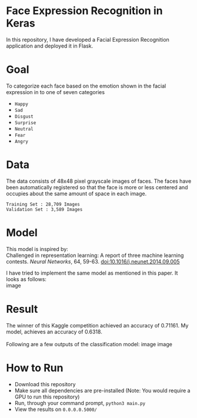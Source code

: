 # Face Expression Recognition in Keras
 
In this repository, I have developed a Facial Expression Recognition application and deployed it in Flask.

# Goal
To categorize each face based on the emotion shown in the facial expression in to one of seven categories 
 
- `Happy`
- `Sad`
-  `Disgust`
-  `Surprise`
-  `Neutral`
-  `Fear`
-  `Angry`

# Data
The data consists of 48x48 pixel grayscale images of faces. The faces have been automatically registered so that the face is more or less centered and occupies about the same amount of space in each image. 

`Training Set : 28,709 Images` <br/>
`Validation Set : 3,589 Images`

# Model
This model is inspired by:<br/>
Challenged in representation learning: A report of three machine learning contests. *Neural Networks*, 64, 59-63. [doi:10.1016/j.neunet.2014.09.005](https://arxiv.org/pdf/1307.0414.pdf)
 
I have tried to implement the same model as mentioned in this paper. It looks as follows:<br/>
image 

# Result
The winner of this Kaggle competition achieved an accuracy of 0.71161. My model, achieves an accuracy of 0.6318.<br/>
<br/>
Following are a few outputs of the classification model:
image
image

# How to Run
- Download this repository
- Make sure all dependencies are pre-installed (Note: You would require a GPU to run this repository)
- Run, through your command prompt, `python3 main.py`
- View the results on `0.0.0.0.5000/`

